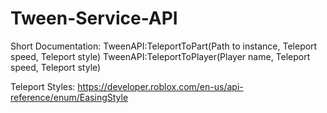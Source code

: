 # Tween-Service-API

Short Documentation:
TweenAPI:TeleportToPart(Path to instance, Teleport speed, Teleport style)
TweenAPI:TeleportToPlayer(Player name, Teleport speed, Teleport style)
  
Teleport Styles:
https://developer.roblox.com/en-us/api-reference/enum/EasingStyle
